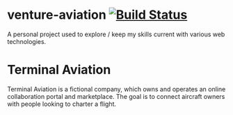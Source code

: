 venture-aviation
[![Build Status](https://travis-ci.org/ripvanbl/venture-aviation.svg?branch=master)](https://travis-ci.org/ripvanbl/venture-aviation)
================
A personal project used to explore / keep my skills current with various web technologies.


  Terminal Aviation
  =================
  Terminal Aviation is a fictional company, which owns and operates an online collaboration portal and marketplace. The goal is to connect aircraft owners with people looking to charter a flight.
  
